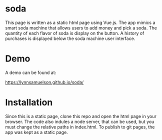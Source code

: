 # soda
This page is written as a static html page using Vue.js.  The app mimics a smart soda machine that allows users to add money and pick a soda.  The quantity of each flavor of soda is display on the button.  A history of purchases is displayed below the soda machine user interface.

# Demo
A demo can be found at:

https://lynnsamuelson.github.io/soda/

# Installation

Since this is a static page, clone this repo and open the html page in your browser.  The code also indules a node server, that can be used, but you must change the relative paths in index.html.  To publish to git pages, the app was kept as a static page.
